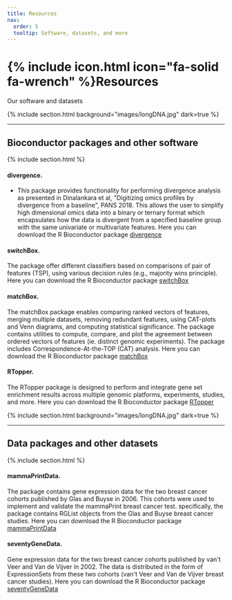 ```yaml
---
title: Resources
nav:
  order: 5
  tooltip: Software, datasets, and more
---
```


# {% include icon.html icon="fa-solid fa-wrench" %}Resources

Our software and datasets

{% include section.html background="images/longDNA.jpg" dark=true %}
***
## Bioconductor packages and other software
{% include section.html %}

#### divergence.
- This package provides functionality for performing divergence analysis as presented in Dinalankara et al, "Digitizing omics profiles by divergence from a baseline", PANS 2018. This allows the user to simplify high dimensional omics data into a binary or ternary format which encapsulates how the data is divergent from a specified baseline group with the same univariate or multivariate features.
Here you can download the R Bioconductor package  [divergence](https://bioconductor.org/packages/release/bioc/html/divergence.html)


####  switchBox.
The package offer different classifiers based on comparisons of pair of features (TSP), using various decision rules (e.g., majority wins principle). Here you can download the R Bioconductor package [switchBox](https://bioconductor.org/packages/release/bioc/html/switchBox.html)

#### matchBox.

The matchBox package enables comparing ranked vectors of features, merging multiple datasets, removing redundant features, using CAT-plots and Venn diagrams, and computing statistical significance. The package contains utilities to compute, compare, and plot the agreement between ordered vectors of features (ie. distinct genomic experiments). The package includes Correspondence-At-the-TOP (CAT) analysis. Here you can download the R Bioconductor package [matchBox](https://bioconductor.org/packages/release/bioc/html/matchBox.html)

#### RTopper.
The RTopper package is designed to perform and integrate gene set enrichment results across multiple genomic platforms, experiments, studies, and more. Here you can download the R Bioconductor package [RTopper](https://bioconductor.org/packages/release/bioc/html/RTopper.html)

	
{% include section.html background="images/longDNA.jpg" dark=true %}
***
## Data packages and other datasets
{% include section.html %}

#### mammaPrintData.
The package contains gene expression data for the two breast cancer cohorts published by Glas and Buyse in 2006. This cohorts were used to implement and validate the mammaPrint breast cancer test.
specifically, the package contains RGList objects from the Glas and Buyse breast cancer studies. Here you can download the R Bioconductor package [mammaPrintData](https://bioconductor.org/packages/release/data/experiment/html/mammaPrintData.html)


#### seventyGeneData.
Gene expression data for the two breast cancer cohorts published by van't Veer and Van de Vijver in 2002. The data is distributed in the form of ExpressionSets from these two cohorts (van't Veer and Van de Vijver breast cancer studies). Here you can download the R Bioconductor package  [seventyGeneData](https://bioconductor.org/packages/release/data/experiment/html/seventyGeneData.html)



